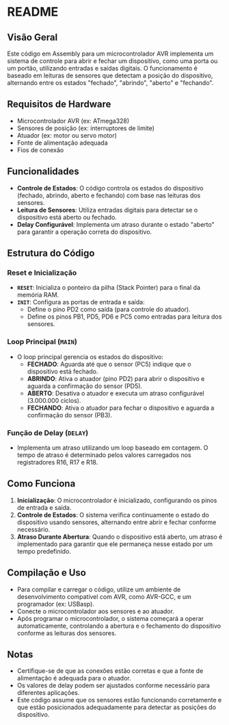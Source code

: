 # README

## Visão Geral
Este código em Assembly para um microcontrolador AVR implementa um sistema de controle para abrir e fechar um dispositivo, como uma porta ou um portão, utilizando entradas e saídas digitais. O funcionamento é baseado em leituras de sensores que detectam a posição do dispositivo, alternando entre os estados "fechado", "abrindo", "aberto" e "fechando".

## Requisitos de Hardware
- Microcontrolador AVR (ex: ATmega328)
- Sensores de posição (ex: interruptores de limite)
- Atuador (ex: motor ou servo motor)
- Fonte de alimentação adequada
- Fios de conexão

## Funcionalidades
- **Controle de Estados**: O código controla os estados do dispositivo (fechado, abrindo, aberto e fechando) com base nas leituras dos sensores.
- **Leitura de Sensores**: Utiliza entradas digitais para detectar se o dispositivo está aberto ou fechado.
- **Delay Configurável**: Implementa um atraso durante o estado "aberto" para garantir a operação correta do dispositivo.

## Estrutura do Código

### Reset e Inicialização
- **`RESET`**: Inicializa o ponteiro da pilha (Stack Pointer) para o final da memória RAM.
- **`INIT`**: Configura as portas de entrada e saída:
  - Define o pino PD2 como saída (para controle do atuador).
  - Define os pinos PB1, PD5, PD6 e PC5 como entradas para leitura dos sensores.

### Loop Principal (`MAIN`)
- O loop principal gerencia os estados do dispositivo:
  - **FECHADO**: Aguarda até que o sensor (PC5) indique que o dispositivo está fechado.
  - **ABRINDO**: Ativa o atuador (pino PD2) para abrir o dispositivo e aguarda a confirmação do sensor (PD5).
  - **ABERTO**: Desativa o atuador e executa um atraso configurável (3.000.000 ciclos).
  - **FECHANDO**: Ativa o atuador para fechar o dispositivo e aguarda a confirmação do sensor (PB3).

### Função de Delay (`DELAY`)
- Implementa um atraso utilizando um loop baseado em contagem. O tempo de atraso é determinado pelos valores carregados nos registradores R16, R17 e R18.

## Como Funciona
1. **Inicialização**: O microcontrolador é inicializado, configurando os pinos de entrada e saída.
2. **Controle de Estados**: O sistema verifica continuamente o estado do dispositivo usando sensores, alternando entre abrir e fechar conforme necessário.
3. **Atraso Durante Abertura**: Quando o dispositivo está aberto, um atraso é implementado para garantir que ele permaneça nesse estado por um tempo predefinido.

## Compilação e Uso
- Para compilar e carregar o código, utilize um ambiente de desenvolvimento compatível com AVR, como AVR-GCC, e um programador (ex: USBasp).
- Conecte o microcontrolador aos sensores e ao atuador.
- Após programar o microcontrolador, o sistema começará a operar automaticamente, controlando a abertura e o fechamento do dispositivo conforme as leituras dos sensores.

## Notas
- Certifique-se de que as conexões estão corretas e que a fonte de alimentação é adequada para o atuador.
- Os valores de delay podem ser ajustados conforme necessário para diferentes aplicações.
- Este código assume que os sensores estão funcionando corretamente e que estão posicionados adequadamente para detectar as posições do dispositivo.
